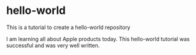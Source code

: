 # hello-world
This is a tutorial to create a hello-world repository

I am learning all about Apple products today. This hello-world tutorial was successful and was very well written.
